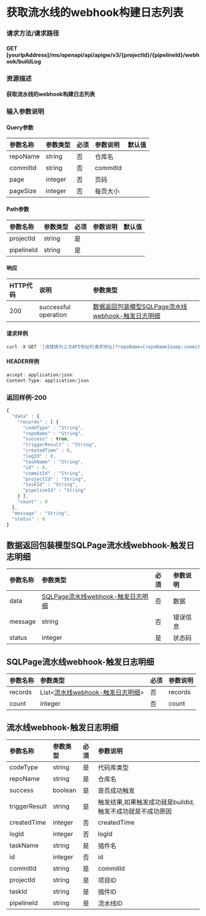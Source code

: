 # 获取流水线的webhook构建日志列表

### 请求方法/请求路径

#### GET  \[yourIpAddress\]/ms/openapi/api/apigw/v3/{projectId}/{pipelineId}/webhook/buildLog

### 资源描述

#### 获取流水线的webhook构建日志列表

### 输入参数说明

#### Query参数

| 参数名称 | 参数类型 | 必须 | 参数说明 | 默认值 |
| :--- | :--- | :--- | :--- | :--- |
| repoName | string | 否 | 仓库名 |  |
| commitId | string | 否 | commitId |  |
| page | integer | 否 | 页码 |  |
| pageSize | integer | 否 | 每页大小 |  |

#### Path参数

| 参数名称 | 参数类型 | 必须 | 参数说明 | 默认值 |
| :--- | :--- | :--- | :--- | :--- |
| projectId | string | 是 |  |  |
| pipelineId | string | 是 |  |  |

#### 响应

| HTTP代码 | 说明 | 参数类型 |
| :--- | :--- | :--- |
| 200 | successful operation | [数据返回包装模型SQLPage流水线webhook-触发日志明细](huo-qu-liu-shui-xian-de-webhook-gou-jian-ri-zhi-lie-biao.md) |

#### 请求样例

```javascript
curl -X GET '[请替换为上方API地址栏请求地址]?repoName={repoName}&amp;commitId={commitId}&amp;page={page}&amp;pageSize={pageSize}'
```

#### HEADER样例

```javascript
accept: application/json
Content-Type: application/json
```

### 返回样例-200

```javascript
{
  "data" : {
    "records" : [ {
      "codeType" : "String",
      "repoName" : "String",
      "success" : true,
      "triggerResult" : "String",
      "createdTime" : 0,
      "logId" : 0,
      "taskName" : "String",
      "id" : 0,
      "commitId" : "String",
      "projectId" : "String",
      "taskId" : "String",
      "pipelineId" : "String"
    } ],
    "count" : 0
  },
  "message" : "String",
  "status" : 0
}
```

## 数据返回包装模型SQLPage流水线webhook-触发日志明细

| 参数名称 | 参数类型 | 必须 | 参数说明 |
| :--- | :--- | :--- | :--- |
| data | [SQLPage流水线webhook-触发日志明细](huo-qu-liu-shui-xian-de-webhook-gou-jian-ri-zhi-lie-biao.md) | 否 | 数据 |
| message | string | 否 | 错误信息 |
| status | integer | 是 | 状态码 |

## SQLPage流水线webhook-触发日志明细

| 参数名称 | 参数类型 | 必须 | 参数说明 |
| :--- | :--- | :--- | :--- |
| records | List&lt;[流水线webhook-触发日志明细](huo-qu-liu-shui-xian-de-webhook-gou-jian-ri-zhi-lie-biao.md)&gt; | 否 | records |
| count | integer | 否 | count |

## 流水线webhook-触发日志明细

| 参数名称 | 参数类型 | 必须 | 参数说明 |
| :--- | :--- | :--- | :--- |
| codeType | string | 是 | 代码库类型 |
| repoName | string | 是 | 仓库名 |
| success | boolean | 是 | 是否成功触发 |
| triggerResult | string | 是 | 触发结果,如果触发成功就是buildId,触发不成功就是不成功原因 |
| createdTime | integer | 否 | createdTime |
| logId | integer | 否 | logId |
| taskName | string | 是 | 插件名 |
| id | integer | 否 | id |
| commitId | string | 是 | commitId |
| projectId | string | 是 | 项目ID |
| taskId | string | 是 | 插件ID |
| pipelineId | string | 是 | 流水线ID |

